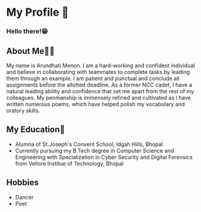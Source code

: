 # My Profile 👋
### Hello there!😁

## About Me👩🏽
My name is Arundhati Menon. I am a hard-working and confident individual and believe in collaborating with teammates to complete tasks by leading them through an example. I am patient and punctual and conclude all assignments before the allotted deadline. As a former NCC cadet, I have a natural leading ability and confidence that set me apart from the rest of my colleagues. My penmanship is immensely refined and cultivated as I have written numerous poems, which have helped polish my vocabulary and oratory skills.
## My Education📖
- Alumna of St.Joseph's Convent School, Idgah Hills, Bhopal
- Currently pursuing my B.Tech degree in Computer Science and Engineering with Specialization in Cyber Security and Digital Forensics from Vellore Institue of Technology, Bhopal
## Hobbies
- Dancer
- Poet


<!--
**arundhatimenon/arundhatimenon** is a ✨ _special_ ✨ repository because its `README.md` (this file) appears on your GitHub profile.

Here are some ideas to get you started:

- 🔭 I’m currently working on ...
- 🌱 I’m currently learning ...
- 👯 I’m looking to collaborate on ...
- 🤔 I’m looking for help with ...
- 💬 Ask me about ...
- 📫 How to reach me: ...
- 😄 Pronouns: ...
- ⚡ Fun fact: ...
-->
